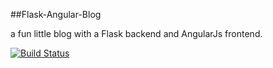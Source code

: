 ##Flask-Angular-Blog

a fun little blog with a Flask backend and AngularJs frontend.

[![Build Status](https://travis-ci.org/jstacoder/flask-angular-blog.svg?branch=master)](https://travis-ci.org/jstacoder/flask-angular-blog)


